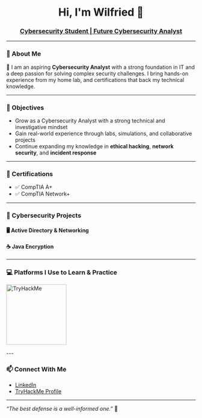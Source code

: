 <h1 align="center">Hi, I'm Wilfried 👋</h1>
<h3 align="center"><a href="https://www.linkedin.com/in/wilfried-ogou-111448253/" target="_blank">Cybersecurity Student | Future Cybersecurity Analyst</a></h3>

---

### 🧠 About Me

🎯 I am an aspiring **Cybersecurity Analyst** with a strong foundation in IT and a deep passion for solving complex security challenges. I bring hands-on experience from my home lab, and certifications that back my technical knowledge.

---

### 🎯 Objectives

- Grow as a Cybersecurity Analyst with a strong technical and investigative mindset  
- Gain real-world experience through labs, simulations, and collaborative projects  
- Continue expanding my knowledge in **ethical hacking**, **network security**, and **incident response**

---

### 📜 Certifications

- ✅ CompTIA A+  
- ✅ CompTIA Network+  

---

### 🔐 Cybersecurity Projects

#### 🖥️ Active Directory & Networking

#### ☕ Java Encryption
---

### 💻 Platforms I Use to Learn & Practice

<p>
 <a href="https://tryhackme.com/login" target="_blank">
  <img src="https://raw.githubusercontent.com/tryhackme/branding/main/PNG/tryhackme_logo_full.png" alt="TryHackMe" width="160"/>
</a>
</p>
---

### 📫 Connect With Me

- [LinkedIn](https://www.linkedin.com/in/wilfried-ogou-111448253/)  
- [TryHackMe Profile](https://tryhackme.com/p/WilfriedOG)

---

*“The best defense is a well-informed one.”* 🔐
